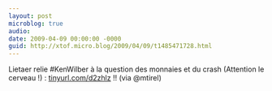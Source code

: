 ```yaml
---
layout: post
microblog: true
audio: 
date: 2009-04-09 00:00:00 -0000
guid: http://xtof.micro.blog/2009/04/09/t1485471728.html
---
```

Lietaer relie #KenWilber à la question des monnaies et du crash (Attention le cerveau !) : [tinyurl.com/d2zhlz](http://tinyurl.com/d2zhlz) !! (via @mtirel)
